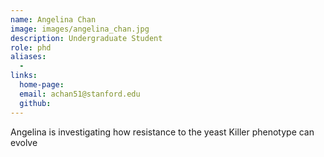 ```yaml
---
name: Angelina Chan
image: images/angelina_chan.jpg
description: Undergraduate Student
role: phd
aliases:
  - 
links:
  home-page: 
  email: achan51@stanford.edu
  github: 
---
```


Angelina is investigating how resistance to the yeast Killer phenotype can evolve 

